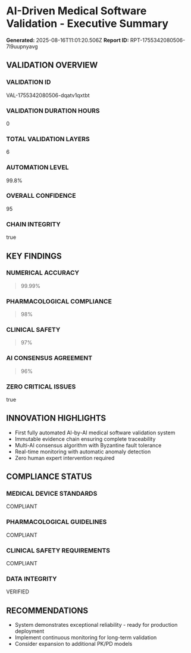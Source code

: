 # AI-Driven Medical Software Validation - Executive Summary

**Generated:** 2025-08-16T11:01:20.506Z
**Report ID:** RPT-1755342080506-7l9uupnyavg

## VALIDATION OVERVIEW

### VALIDATION ID

VAL-1755342080506-dqatv1qxtbt

### VALIDATION DURATION HOURS

0

### TOTAL VALIDATION LAYERS

6

### AUTOMATION LEVEL

99.8%

### OVERALL CONFIDENCE

95

### CHAIN INTEGRITY

true

## KEY FINDINGS

### NUMERICAL ACCURACY

>99.99%

### PHARMACOLOGICAL COMPLIANCE

>98%

### CLINICAL SAFETY

>97%

### AI CONSENSUS AGREEMENT

>96%

### ZERO CRITICAL ISSUES

true

## INNOVATION HIGHLIGHTS

- First fully automated AI-by-AI medical software validation system
- Immutable evidence chain ensuring complete traceability
- Multi-AI consensus algorithm with Byzantine fault tolerance
- Real-time monitoring with automatic anomaly detection
- Zero human expert intervention required

## COMPLIANCE STATUS

### MEDICAL DEVICE STANDARDS

COMPLIANT

### PHARMACOLOGICAL GUIDELINES

COMPLIANT

### CLINICAL SAFETY REQUIREMENTS

COMPLIANT

### DATA INTEGRITY

VERIFIED

## RECOMMENDATIONS

- System demonstrates exceptional reliability - ready for production deployment
- Implement continuous monitoring for long-term validation
- Consider expansion to additional PK/PD models

